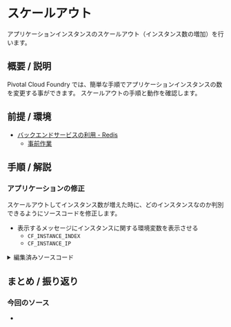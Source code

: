 # スケールアウト
アプリケーションインスタンスのスケールアウト（インスタンス数の増加）を行います。

## 概要 / 説明
Pivotal Cloud Foundry では、簡単な手順でアプリケーションインスタンスの数を変更する事ができます。
スケールアウトの手順と動作を確認します。

## 前提 / 環境
- [バックエンドサービスの利用 - Redis](https://github.com/shinyay/pcf-workshop-service-redis/blob/master/README.md)
  - [事前作業](https://github.com/shinyay/pcf-workshop-prerequisite/blob/master/README.md)

## 手順 / 解説
### アプリケーションの修正
スケールアウトしてインスタンス数が増えた時に、どのインスタンスなのか判別できるようにソースコードを修正します。

- 表示するメッセージにインスタンスに関する環境変数を表示させる
  - `CF_INSTANCE_INDEX`
  - `CF_INSTANCE_IP`

<details><summary>編集済みソースコード</summary>

```
@GetMapping("/")
String hello() {
    return greeter.hello() + " (" + System.getenv("CF_INSTANCE_INDEX") + ")" + " on " + System.getenv("CF_INSTANCE_IP");
}
```
</details>

## まとめ / 振り返り

### 今回のソース
- []()
